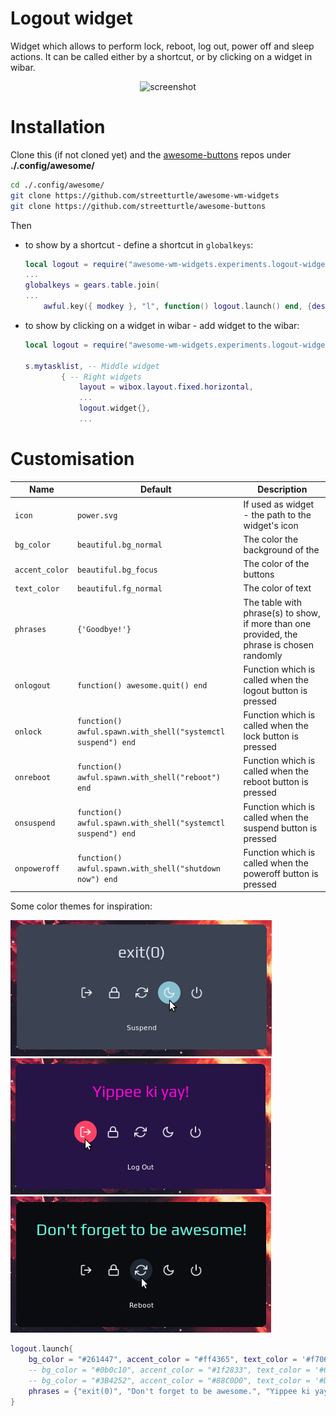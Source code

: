 # Logout widget

Widget which allows to perform lock, reboot, log out, power off and sleep actions. It can be called either by a shortcut, or by clicking on a widget in wibar.

<p align="center">
    <img src="https://github.com/streetturtle/awesome-wm-widgets/raw/master/logout-widget/screenshot.gif" alt="screenshot">
</p>

# Installation

Clone this (if not cloned yet) and the [awesome-buttons](https://github.com/streetturtle/awesome-buttons) repos under **./.config/awesome/**

```bash
cd ./.config/awesome/
git clone https://github.com/streetturtle/awesome-wm-widgets
git clone https://github.com/streetturtle/awesome-buttons
```
Then 

- to show by a shortcut - define a shortcut in `globalkeys`:

    ```lua
    local logout = require("awesome-wm-widgets.experiments.logout-widget.logout")
    ...
    globalkeys = gears.table.join(
    ...
        awful.key({ modkey }, "l", function() logout.launch() end, {description = "Show logout screen", group = "custom"}),
    ```

- to show by clicking on a widget in wibar - add widget to the wibar:

    ```lua
    local logout = require("awesome-wm-widgets.experiments.logout-widget.logout")
    
    s.mytasklist, -- Middle widget
            { -- Right widgets
                layout = wibox.layout.fixed.horizontal,
                ...
                logout.widget{},
                ...
    ```

# Customisation

| Name | Default | Description |
|---|---|---|
| `icon` | `power.svg` | If used as widget - the path to the widget's icon |
| `bg_color` |  `beautiful.bg_normal` | The color the background of the |
| `accent_color` | `beautiful.bg_focus` | The color of the buttons |
| `text_color` | `beautiful.fg_normal` | The color of text |
| `phrases` | `{'Goodbye!'}` | The table with phrase(s) to show, if more than one provided, the phrase is chosen randomly |
| `onlogout` | `function() awesome.quit() end` | Function which is called when the logout button is pressed |
| `onlock` | `function() awful.spawn.with_shell("systemctl suspend") end` | Function which is called when the lock button is pressed |
| `onreboot` | `function() awful.spawn.with_shell("reboot") end` | Function which is called when the reboot button is pressed |
| `onsuspend` | `function() awful.spawn.with_shell("systemctl suspend") end` | Function which is called when the suspend button is pressed |
| `onpoweroff` | `function() awful.spawn.with_shell("shutdown now") end` | Function which is called when the poweroff button is pressed |

Some color themes for inspiration:

![nord](./logout-nord.png)
![outrun](./logout-outrun.png)
![dark](./logout-dark.png)

```lua
logout.launch{
    bg_color = "#261447", accent_color = "#ff4365", text_color = '#f706cf', -- outrun
    -- bg_color = "#0b0c10", accent_color = "#1f2833", text_color = '#66fce1', -- dark
    -- bg_color = "#3B4252", accent_color = "#88C0D0", text_color = '#D8DEE9', -- nord
    phrases = {"exit(0)", "Don't forget to be awesome.", "Yippee ki yay!"},
}
```
